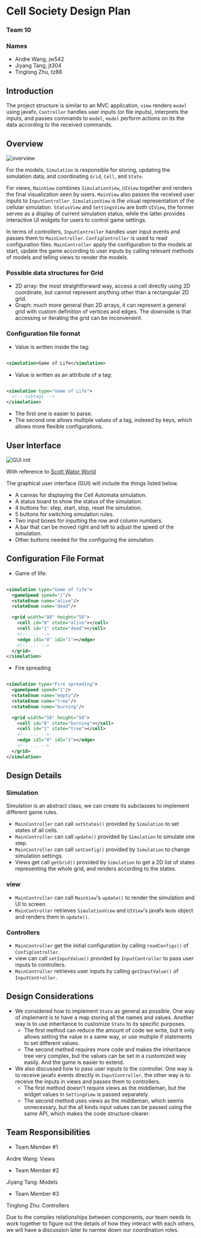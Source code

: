 # Cell Society Design Plan

### Team 10

### Names

- Andre Wang, jw542
- Jiyang Tang, jt304
- Tinglong Zhu, tz88

## Introduction

The project structure is similar to an MVC application, `view` renders `model` using
javafx, `Controller` handles user inputs (or file inputs), interprets the inputs, and passes
commands to `model`, `model` perform actions on its the data according to the received commands.

## Overview

![overview](overview.png)

For the models, `Simulation` is responsible for storing, updating the simulation data, and
coordinating `Grid`, `Cell`, and `State`.

For views, `MainView` combines `SimulationView`, `UIView` together and renders the final
visualization seen by users. `MainView` also passes the received user inputs to `InputController`.
`SimulationView` is the visual representation of the cellular simulation. `StatusView`
and `SettingsView` are both `UIView`, the former serves as a display of current simulation status,
while the latter provides interactive UI widgets for users to control game settings.

In terms of controllers, `InputController` handles user input events and passes them
to `MainController`. `ConfigController` is used to read configuration files.
`MainController` apply the configuration to the models at start, update the game according to user
inputs by calling relevant methods of models and telling views to render the models.

### Possible data structures for Grid

- 2D array: the most straightforward way, access a cell directly using 2D coordinate, but cannot
  represent anything other than a rectangular 2D grid.
- Graph: much more general than 2D arrays, it can represent a general grid with custom definition of
  vertices and edges. The downside is that accessing or iterating the grid can be inconvenient.

### Configuration file format

- Value is written inside the tag:

```xml

<simulation>Game of Life</simulation>
```

- Value is written as an attribute of a tag:

```xml

<simulation type="Game of Life">
  <!-- subtags -->
</simulation>
```

- The first one is easier to parse.
- The second one allows multiple values of a tag, indexed by keys, which allows more flexible
  configurations.

## User Interface

![GUI init](GUI_init_design.jpg)

With reference
to [Scott Wator World](https://www2.cs.duke.edu/courses/spring21/compsci308/assign/02_simulation/nifty/scott-wator-world/)

The graphical user interface (GUI) will include the things listed below.

* A canvas for displaying the Cell Automata simulation.
* A status board to show the status of the simulation.
* 4 buttons for: step, start, stop, reset the simulation.
* 5 buttons for switching simulation rules.
* Two input boxes for inputting the row and column numbers.
* A bar that can be moved right and left to adjust the speed of the simulation.
* Other buttons needed for the configuring the simulation.

## Configuration File Format

- Game of life:

```xml

<simulation type="Game of life">
  <gameSpeed speed="1"/>
  <stateEnum name="alive"/>
  <stateEnum name="dead"/>

  <grid width="80" height="50">
    <cell id="0" state="alive"></cell>
    <cell id="1" state="dead"></cell>
    <!-- ... -->
    <edge id1="0" id2="1"></edge>
    <!-- ... -->
  </grid>
</simulation>
```

- Fire spreading

```xml

<simulation type="Fire spreading">
  <gameSpeed speed="1"/>
  <stateEnum name="empty"/>
  <stateEnum name="tree"/>
  <stateEnum name="burning"/>

  <grid width="50" height="50">
    <cell id="0" state="burning"></cell>
    <cell id="1" state="tree"></cell>
    <!-- ... -->
    <edge id1="0" id2="1"></edge>
    <!-- ... -->
  </grid>
</simulation>
```

## Design Details

### Simulation

Simulation is an abstract class, we can create its subclasses to implement different game rules.

- `MainController` can call `setStates()` provided by `Simulation` to set states of all cells.
- `MainController` can call `update()` provided by `Simulation` to simulate one step.
- `MainController` can call `setConfig()` provided by `Simulation` to change simulation settings.
- Views get call `getGrid()` provided by `Simulation` to get a 2D list of states representing the
  whole grid, and renders according to the states.

### view

- `MainController` can call `MainView`'s `update()` to render the simulation and UI to screen.
- `MainController` retrieves `SimulationView` and `UIView`'s javafx `Node` object and renders them
  in `update()`.

### Controllers

- `MainController` get the initial configuration by calling `readConfigs()` of `ConfigController`.
- view can call `setInputValue()` provided by `InputController` to pass user inputs to controllers.
- `MainController` retrieves user inputs by calling `getInputValue()` of `InputController`.

## Design Considerations

- We considered how to implement `State` as general as possible. One way of implement is to have a
  map storing all the names and values. Another way is to use inheritance to customize `State` to
  its specific purposes.
    - The first method can reduce the amount of code we write, but it only allows setting the value
      in a same way, or use multiple if statements to set different values.
    - The second method requires more code and makes the inheritance tree very complex, but the
      values can be set in a customized way easily. And the game is easier to extend.
- We also discussed how to pass user inputs to the controller. One way is to receive javafx events
  directly in `InputController`, the other way is to receive the inputs in views and passes them to
  controllers.
    - The first method doesn't require views as the middleman, but the widget values
      in `SettingView` is passed separately.
    - The second method uses views as the middleman, which seems unnecessary, but the all kinds
      input values can be passed using the same API, which makes the code structure clearer.

## Team Responsibilities

* Team Member #1

Andre Wang: Views

* Team Member #2

Jiyang Tang: Models

* Team Member #3

Tinglong Zhu: Controllers

Due to the complex relationships between components, our team needs to work together to figure out
the details of how they interact with each others, we will have a discussion later to narrow down
our coordination roles.